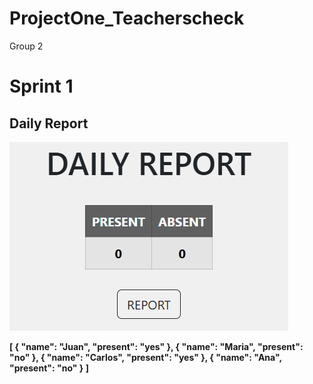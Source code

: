 # ProjectOne_Teacherscheck
Group 2
# Sprint 1

  ## Daily Report

![img](assets/images/Dailyreport.png)


**[
    { "name": "Juan", "present": "yes" },
    { "name": "Maria", "present": "no" },
    { "name": "Carlos", "present": "yes" },
    { "name": "Ana", "present": "no" }
]**
